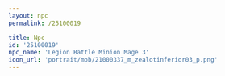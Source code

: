 ```yaml
---
layout: npc
permalink: /25100019

title: Npc
id: '25100019'
npc_name: 'Legion Battle Minion Mage 3'
icon_url: 'portrait/mob/21000337_m_zealotinferior03_p.png'
---
```

